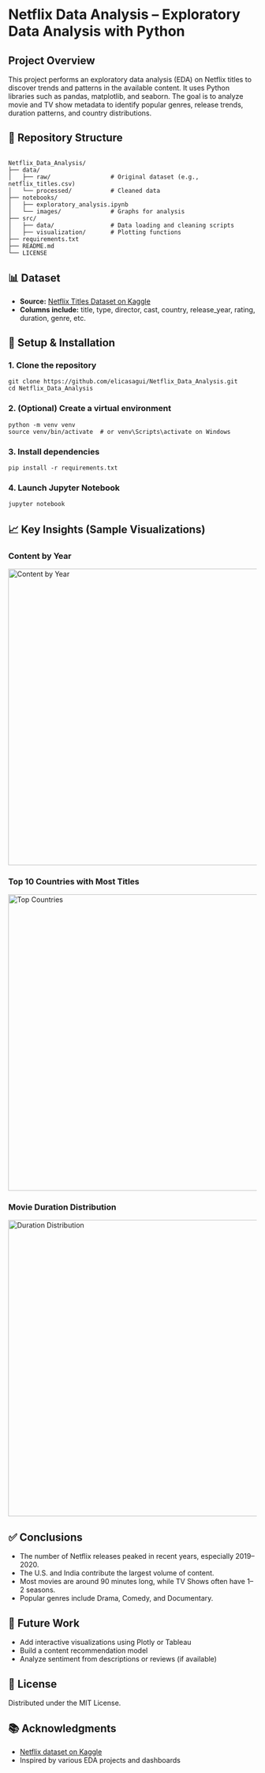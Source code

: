 <h1>Netflix Data Analysis – Exploratory Data Analysis with Python</h1>

<h2>Project Overview</h2>
<p>
This project performs an exploratory data analysis (EDA) on Netflix titles to discover trends and patterns in the available content. It uses Python libraries such as pandas, matplotlib, and seaborn. The goal is to analyze movie and TV show metadata to identify popular genres, release trends, duration patterns, and country distributions.
</p>

<h2>📁 Repository Structure</h2>
<pre><code>
Netflix_Data_Analysis/
├── data/
│   ├── raw/                 # Original dataset (e.g., netflix_titles.csv)
│   └── processed/           # Cleaned data
├── notebooks/
│   ├── exploratory_analysis.ipynb
│   └── images/              # Graphs for analysis
├── src/
│   ├── data/                # Data loading and cleaning scripts
│   ├── visualization/       # Plotting functions
├── requirements.txt
├── README.md
└── LICENSE
</code></pre>

<h2>📊 Dataset</h2>
<ul>
  <li><strong>Source:</strong> <a href="https://www.kaggle.com/datasets/shivamb/netflix-shows" target="_blank">Netflix Titles Dataset on Kaggle</a></li>
  <li><strong>Columns include:</strong> title, type, director, cast, country, release_year, rating, duration, genre, etc.</li>
</ul>

<h2>🔧 Setup & Installation</h2>

<h3>1. Clone the repository</h3>
<pre><code>git clone https://github.com/elicasagui/Netflix_Data_Analysis.git
cd Netflix_Data_Analysis
</code></pre>

<h3>2. (Optional) Create a virtual environment</h3>
<pre><code>python -m venv venv
source venv/bin/activate  # or venv\Scripts\activate on Windows
</code></pre>

<h3>3. Install dependencies</h3>
<pre><code>pip install -r requirements.txt
</code></pre>

<h3>4. Launch Jupyter Notebook</h3>
<pre><code>jupyter notebook
</code></pre>

<h2>📈 Key Insights (Sample Visualizations)</h2>

<h3>Content by Year</h3>
<p><img src="notebooks/images/content_by_year.png" alt="Content by Year" width="600"/></p>

<h3>Top 10 Countries with Most Titles</h3>
<p><img src="notebooks/images/top_countries.png" alt="Top Countries" width="600"/></p>

<h3>Movie Duration Distribution</h3>
<p><img src="notebooks/images/duration_distribution.png" alt="Duration Distribution" width="600"/></p>

<h2>✅ Conclusions</h2>
<ul>
  <li>The number of Netflix releases peaked in recent years, especially 2019–2020.</li>
  <li>The U.S. and India contribute the largest volume of content.</li>
  <li>Most movies are around 90 minutes long, while TV Shows often have 1–2 seasons.</li>
  <li>Popular genres include Drama, Comedy, and Documentary.</li>
</ul>

<h2>📌 Future Work</h2>
<ul>
  <li>Add interactive visualizations using Plotly or Tableau</li>
  <li>Build a content recommendation model</li>
  <li>Analyze sentiment from descriptions or reviews (if available)</li>
</ul>

<h2>📄 License</h2>
<p>Distributed under the MIT License.</p>

<h2>📚 Acknowledgments</h2>
<ul>
  <li><a href="https://www.kaggle.com/datasets/shivamb/netflix-shows" target="_blank">Netflix dataset on Kaggle</a></li>
  <li>Inspired by various EDA projects and dashboards</li>
</ul>

